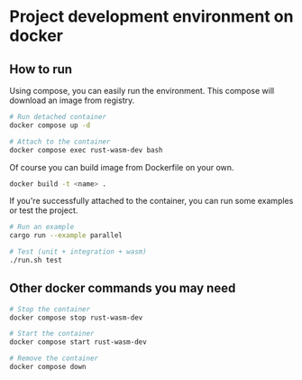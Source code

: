 # Project development environment on docker

## How to run

Using compose, you can easily run the environment.
This compose will download an image from registry.

```sh
# Run detached container
docker compose up -d

# Attach to the container
docker compose exec rust-wasm-dev bash
```

Of course you can build image from Dockerfile on your own.

```sh
docker build -t <name> .
```

If you're successfully attached to the container, 
you can run some examples or test the project.

```sh
# Run an example
cargo run --example parallel

# Test (unit + integration + wasm)
./run.sh test
```

## Other docker commands you may need
```sh
# Stop the container
docker compose stop rust-wasm-dev

# Start the container
docker compose start rust-wasm-dev

# Remove the container
docker compose down
```
